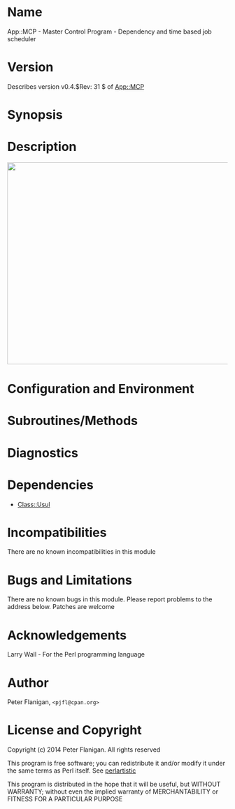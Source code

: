 # Name

App::MCP - Master Control Program - Dependency and time based job scheduler

# Version

Describes version v0.4.$Rev: 31 $ of [App::MCP](https://metacpan.org/pod/App::MCP)

# Synopsis

# Description

<div>
    <p><center><img src="http://cpan.org/authors/id/P/PJ/PJFL/images/one_thousand_words.png" width="882" height="462" /></center></p>
</div>

# Configuration and Environment

# Subroutines/Methods

# Diagnostics

# Dependencies

- [Class::Usul](https://metacpan.org/pod/Class::Usul)

# Incompatibilities

There are no known incompatibilities in this module

# Bugs and Limitations

There are no known bugs in this module.
Please report problems to the address below.
Patches are welcome

# Acknowledgements

Larry Wall - For the Perl programming language

# Author

Peter Flanigan, `<pjfl@cpan.org>`

# License and Copyright

Copyright (c) 2014 Peter Flanigan. All rights reserved

This program is free software; you can redistribute it and/or modify it
under the same terms as Perl itself. See [perlartistic](https://metacpan.org/pod/perlartistic)

This program is distributed in the hope that it will be useful,
but WITHOUT WARRANTY; without even the implied warranty of
MERCHANTABILITY or FITNESS FOR A PARTICULAR PURPOSE
